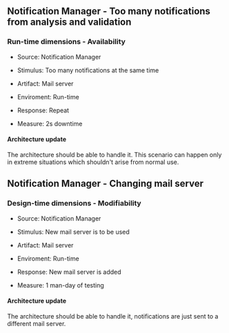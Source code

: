 ## Notification Manager - Too many notifications from analysis and validation
### Run-time dimensions - Availability

- Source: Notification Manager

- Stimulus: Too many notifications at the same time

- Artifact: Mail server

- Enviroment: Run-time

- Response: Repeat

- Measure: 2s downtime

#### Architecture update

The architecture should be able to handle it. This scenario can happen only in extreme situations which shouldn't arise from normal use.

## Notification Manager - Changing mail server
### Design-time dimensions - Modifiability

- Source: Notification Manager

- Stimulus: New mail server is to be used

- Artifact: Mail server

- Enviroment: Run-time

- Response: New mail server is added

- Measure: 1 man-day of testing

#### Architecture update

The architecture should be able to handle it, notifications are just sent to a different mail server.
